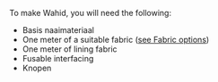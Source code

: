 To make Wahid, you will need the following:

 - Basis naaimateriaal
 - One meter of a suitable fabric ([see Fabric options](/docs/patterns/wahid/fabric))
 - One meter of lining fabric
 - Fusable interfacing
 - Knopen

